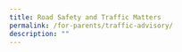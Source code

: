 ```yaml
---
title: Road Safety and Traffic Matters
permalink: /for-parents/traffic-advisory/
description: ""
---
```

